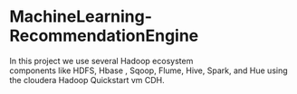 # MachineLearning-RecommendationEngine
In this project we use several	 Hadoop	 ecosystem	
components	 like	 HDFS,	 Hbase	 ,	 Sqoop,	 Flume,	 Hive,	 Spark,	 and	 Hue	 using	 the	 cloudera	 Hadoop	
Quickstart	vm	CDH.
